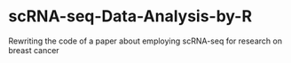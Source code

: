 # scRNA-seq-Data-Analysis-by-R
Rewriting the code of a paper about employing scRNA-seq for research on breast cancer
